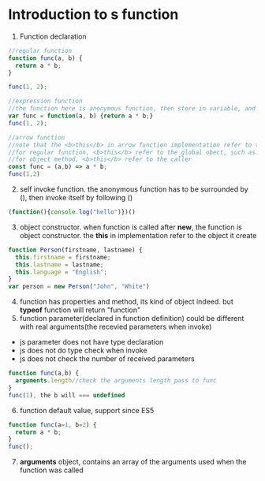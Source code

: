 # Introduction to s function

1. Function declaration
```js
//regular function
function func(a, b) {
  return a * b;
}

func(1, 2);

//expression function
//the function here is anonymous function, then store in variable, and invoke by variable
var func = function(a, b) {return a * b;}
func(1, 2);

//arrow function
//note that the <b>this</b> in arrow function implementation refer to the owner of this arrow function
//for regular function, <b>this</b> refer to the global obect, such as window
//for object method, <b>this</b> refer to the caller
const func = (a,b) => a * b;
func(1,2)
```
2. self invoke function. the anonymous function has to be surrounded by (), then invoke itself by following ()
```js
(function(){console.log("hello")})()
```
3. object constructor. when function is called after <b>new</b>, the function is object constructor.
the <b>this</b> in implementation refer to the object it create
```js
function Person(firstname, lastname) {
  this.firstname = firstname;
  this.lastname = lastname;
  this.language = "English";
}
var person = new Person("John", "White")
```
4. function has properties and method, its kind of object indeed. but <b>typeof</b> function will return "function"
5. function parameter(declared in function definition) could be different with real arguments(the recevied parameters when invoke)
  * js parameter does not have type declaration
  * js does not do type check when invoke
  * js does not check the number of received parameters
```js
function func(a,b) {
  arguments.length//check the arguments length pass to func
}
func(1), the b will === undefined
```
6. function default value, support since ES5
```js
function func(a=1, b=2) {
  return a * b;
}
func();
```
7. <b>arguments</b> object, contains an array of the arguments used when the function was called
